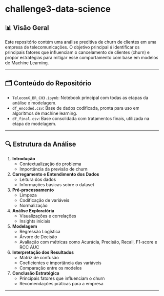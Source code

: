 # challenge3-data-science

## 📊 Visão Geral

Este repositório contém uma análise preditiva de churn de clientes em uma empresa de telecomunicações. O objetivo principal é identificar os principais fatores que influenciam o cancelamento de clientes (churn) e propor estratégias para mitigar esse comportamento com base em modelos de Machine Learning.

---

## 🗂 Conteúdo do Repositório

- `TelecomX_BR_CH3.ipynb`: Notebook principal com todas as etapas da análise e modelagem.
- `df_encoded.csv`: Base de dados codificada, pronta para uso em algoritmos de machine learning.
- `df_final.csv`: Base consolidada com tratamentos finais, utilizada na etapa de modelagem.

---

## 🔍 Estrutura da Análise

1. **Introdução**
   - Contextualização do problema
   - Importância da previsão de churn
2. **Carregamento e Entendimento dos Dados**
   - Leitura dos dados
   - Informações básicas sobre o dataset
3. **Pré-processamento**
   - Limpeza
   - Codificação de variáveis
   - Normalização
4. **Análise Exploratória**
   - Visualizações e correlações
   - Insights iniciais
5. **Modelagem**
   - Regressão Logística
   - Árvore de Decisão
   - Avaliação com métricas como Acurácia, Precisão, Recall, F1-score e ROC AUC
6. **Interpretação dos Resultados**
   - Matriz de confusão
   - Coeficientes e importância das variáveis
   - Comparação entre os modelos
7. **Conclusão Estratégica**
   - Principais fatores que influenciam o churn
   - Recomendações práticas para a empresa

---
